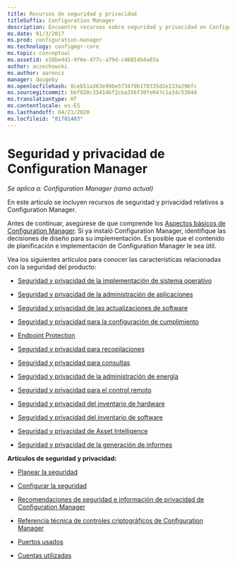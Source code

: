 ```yaml
---
title: Recursos de seguridad y privacidad
titleSuffix: Configuration Manager
description: Encuentre recursos sobre seguridad y privacidad en Configuration Manager.
ms.date: 01/3/2017
ms.prod: configuration-manager
ms.technology: configmgr-core
ms.topic: conceptual
ms.assetid: e18be4d1-9f6e-477c-a79d-c46014b4a03a
author: aczechowski
ms.author: aaroncz
manager: dougeby
ms.openlocfilehash: 8ceb51a363e99be573479b170335d2e133a296fc
ms.sourcegitcommit: bbf820c35414bf2cba356f30fe047c1a34c5384d
ms.translationtype: HT
ms.contentlocale: es-ES
ms.lasthandoff: 04/21/2020
ms.locfileid: "81701403"
---
```

# <a name="security-and-privacy-for-configuration-manager"></a>Seguridad y privacidad de Configuration Manager

*Se aplica a: Configuration Manager (rama actual)*

En este artículo se incluyen recursos de seguridad y privacidad relativos a Configuration Manager.  

 Antes de continuar, asegúrese de que comprende los [Aspectos básicos de Configuration Manager](../../../core/understand/fundamentals.md). Si ya instaló Configuration Manager, identifique las decisiones de diseño para su implementación. Es posible que el contenido de planificación e implementación de Configuration Manager le sea útil.  

 Vea los siguientes artículos para conocer las características relacionadas con la seguridad del producto:  

-   [Seguridad y privacidad de la implementación de sistema operativo](../../../osd/plan-design/security-and-privacy-for-operating-system-deployment.md)  

-   [Seguridad y privacidad de la administración de aplicaciones](../../../apps/plan-design/security-and-privacy-for-application-management.md)  

-   [Seguridad y privacidad de las actualizaciones de software](../../../sum/plan-design/security-and-privacy-for-software-updates.md)  

-   [Seguridad y privacidad para la configuración de cumplimiento](../../../compliance/plan-design/security-and-privacy-for-compliance-settings.md)  

-   [Endpoint Protection](../../../protect/deploy-use/endpoint-protection.md)  

-   [Seguridad y privacidad para recopilaciones](../../../core/clients/manage/collections/security-and-privacy-for-collections.md)  

-   [Seguridad y privacidad para consultas](../../../core/servers/manage/security-and-privacy-for-queries.md)  

-   [Seguridad y privacidad de la administración de energía](../../../core/clients/manage/power/security-and-privacy-for-power-management.md)  

-   [Seguridad y privacidad para el control remoto](../../../core/clients/manage/remote-control/security-and-privacy-for-remote-control.md)  

-   [Seguridad y privacidad del inventario de hardware](../../../core/clients/manage/inventory/security-and-privacy-for-hardware-inventory.md)  

-   [Seguridad y privacidad del inventario de software](../../../core/clients/manage/inventory/security-and-privacy-for-software-inventory.md)  

-   [Seguridad y privacidad de Asset Intelligence](../../../core/clients/manage/asset-intelligence/security-and-privacy-for-asset-intelligence.md)  

-   [Seguridad y privacidad de la generación de informes](../../../core/servers/manage/planning-for-reporting.md#security-and-privacy)  



 **Artículos de seguridad y privacidad:**  

-   [Planear la seguridad](../../../core/plan-design/security/plan-for-security.md)  

-   [Configurar la seguridad](../../../core/plan-design/security/configure-security.md)  


-   [Recomendaciones de seguridad e información de privacidad de Configuration Manager](../../../core/plan-design/security/security-best-practices-and-privacy-information.md)  

-   [Referencia técnica de controles criptográficos de Configuration Manager](cryptographic-controls-technical-reference.md)  

-   [Puertos usados](../../../core/plan-design/hierarchy/ports.md)  

-   [Cuentas utilizadas](../../../core/plan-design/hierarchy/accounts.md)  
